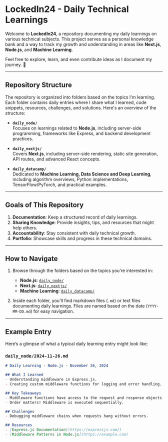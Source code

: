# LockedIn24 - Daily Technical Learnings

Welcome to **LockedIn24**, a repository documenting my daily learnings on various technical subjects. This project serves as a personal knowledge bank and a way to track my growth and understanding in areas like **Next.js**, **Node.js**, and **Machine Learning**. 

Feel free to explore, learn, and even contribute ideas as I document my journey. 🚀

---

## Repository Structure

The repository is organized into folders based on the topics I'm learning. Each folder contains daily entries where I share what I learned, code snippets, resources, challenges, and solutions. Here's an overview of the structure:

- **`daily_node/`**  
  Focuses on learnings related to **Node.js**, including server-side programming, frameworks like Express, and backend development practices.

- **`daily_nextjs/`**  
  Covers **Next.js**, including server-side rendering, static site generation, API routes, and advanced React concepts.

- **`daily_datacamp/`**  
  Dedicated to **Machine Learning, Data Science and Deep Learning**, including algorithm overviews, Python implementations, TensorFlow/PyTorch, and practical examples.

---

## Goals of This Repository

1. **Documentation**: Keep a structured record of daily learnings.
2. **Sharing Knowledge**: Provide insights, tips, and resources that might help others.
3. **Accountability**: Stay consistent with daily technical growth.
4. **Portfolio**: Showcase skills and progress in these technical domains.

---

## How to Navigate

1. Browse through the folders based on the topics you're interested in:
   - **Node.js**: [`daily_node/`](./daily_node/)
   - **Next.js**: [`daily_nextjs/`](./daily_nextjs/)
   - **Machine Learning**: [`daily_datacamp/`](./daily_datacamp/)

2. Inside each folder, you'll find markdown files (`.md`) or text files documenting daily learnings. Files are named based on the date (`YYYY-MM-DD.md`) for easy navigation.

---

## Example Entry

Here’s a glimpse of what a typical daily learning entry might look like:

### `daily_node/2024-11-26.md`
```markdown
# Daily Learning - Node.js - November 26, 2024

## What I Learned
- Understanding middleware in Express.js.
- Creating custom middleware functions for logging and error handling.

## Key Takeaways
- Middleware functions have access to the request and response objects.
- Order matters! Middleware is executed sequentially.

## Challenges
- Debugging middleware chains when requests hang without errors.

## Resources
- [Express.js Documentation](https://expressjs.com/)
- [Middleware Patterns in Node.js](https://example.com)
